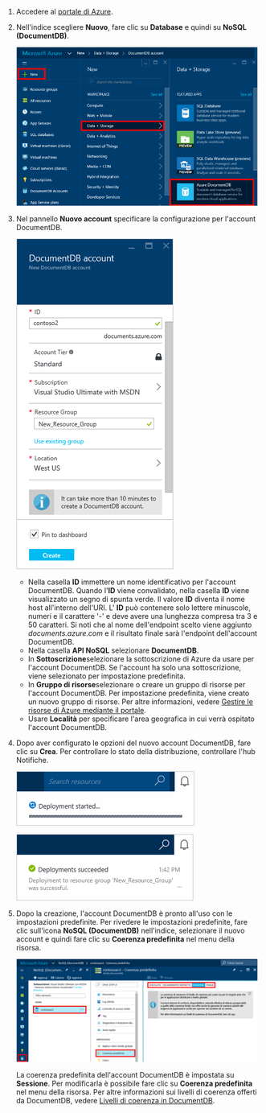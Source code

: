 1. Accedere al [portale di Azure](https://portal.azure.com/).
2. Nell'indice scegliere **Nuovo**, fare clic su **Database** e quindi su **NoSQL (DocumentDB)**.
   
   ![Screenshot del portale di Azure, in cui sono evidenziati More Services (Altri servizi) e DocumentDB (NoSQL)](./media/documentdb-create-dbaccount/create-nosql-db-databases-json-tutorial-1.png)  
3. Nel pannello **Nuovo account** specificare la configurazione per l'account DocumentDB.
   
    ![Screenshot del pannello Nuovo DocumentDB](./media/documentdb-create-dbaccount/create-nosql-db-databases-json-tutorial-2.png)
   
   * Nella casella **ID** immettere un nome identificativo per l'account DocumentDB.  Quando l'**ID** viene convalidato, nella casella **ID** viene visualizzato un segno di spunta verde. Il valore **ID** diventa il nome host all'interno dell'URI. L' **ID** può contenere solo lettere minuscole, numeri e il carattere '-' e deve avere una lunghezza compresa tra 3 e 50 caratteri. Si noti che al nome dell'endpoint scelto viene aggiunto *documents.azure.com* e il risultato finale sarà l'endpoint dell'account DocumentDB.
   * Nella casella **API NoSQL** selezionare **DocumentDB**.  
   * In **Sottoscrizione**selezionare la sottoscrizione di Azure da usare per l'account DocumentDB. Se l'account ha solo una sottoscrizione, viene selezionato per impostazione predefinita.
   * In **Gruppo di risorse**selezionare o creare un gruppo di risorse per l'account DocumentDB.  Per impostazione predefinita, viene creato un nuovo gruppo di risorse. Per altre informazioni, vedere [Gestire le risorse di Azure mediante il portale](../articles/azure-portal/resource-group-portal.md).
   * Usare **Località** per specificare l'area geografica in cui verrà ospitato l'account DocumentDB. 
4. Dopo aver configurato le opzioni del nuovo account DocumentDB, fare clic su **Crea**. Per controllare lo stato della distribuzione, controllare l'hub Notifiche.  
   
   ![Creare database in modo rapido: screenshot dell'hub Notifiche, che mostra l'account DocumentDB mentre viene creato](./media/documentdb-create-dbaccount/create-nosql-db-databases-json-tutorial-4.png)  
   
   ![Screenshot dell'hub Notifiche, che mostra che l'account DocumentDB è stato creato correttamente e distribuito a un gruppo di risorse: notifica del servizio di creazione database online](./media/documentdb-create-dbaccount/create-nosql-db-databases-json-tutorial-5.png)
5. Dopo la creazione, l'account DocumentDB è pronto all'uso con le impostazioni predefinite. Per rivedere le impostazioni predefinite, fare clic sull'icona **NoSQL (DocumentDB)** nell'indice, selezionare il nuovo account e quindi fare clic su **Coerenza predefinita** nel menu della risorsa.

   ![Schermata che illustra come aprire l'account del database DocumentDB di Azure nel portale di Azure](./media/documentdb-create-dbaccount/azure-documentdb-database-open-account-portal.png)  

   La coerenza predefinita dell'account DocumentDB è impostata su **Sessione**.  Per modificarla è possibile fare clic su **Coerenza predefinita** nel menu della risorsa. Per altre informazioni sui livelli di coerenza offerti da DocumentDB, vedere [Livelli di coerenza in DocumentDB](../articles/documentdb/documentdb-consistency-levels.md).

[How to: Create a DocumentDB account]: #Howto
[Next steps]: #NextSteps
[documentdb-manage]:../articles/documentdb/documentdb-manage.md


<!--HONumber=Dec16_HO2-->



